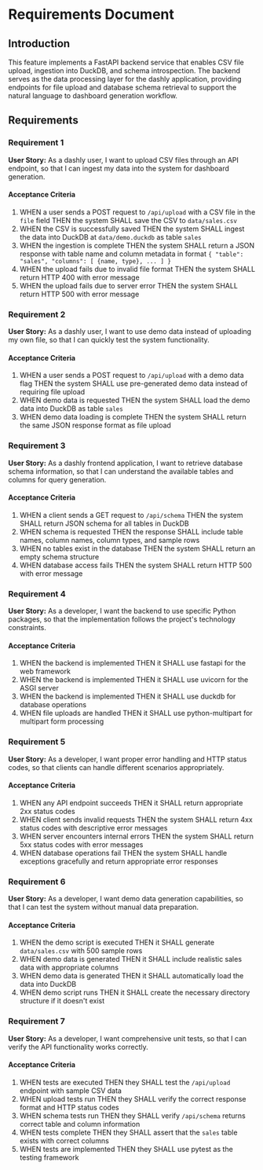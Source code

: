 # Requirements Document

## Introduction

This feature implements a FastAPI backend service that enables CSV file upload, ingestion into DuckDB, and schema introspection. The backend serves as the data processing layer for the dashly application, providing endpoints for file upload and database schema retrieval to support the natural language to dashboard generation workflow.

## Requirements

### Requirement 1

**User Story:** As a dashly user, I want to upload CSV files through an API endpoint, so that I can ingest my data into the system for dashboard generation.

#### Acceptance Criteria

1. WHEN a user sends a POST request to `/api/upload` with a CSV file in the `file` field THEN the system SHALL save the CSV to `data/sales.csv`
2. WHEN the CSV is successfully saved THEN the system SHALL ingest the data into DuckDB at `data/demo.duckdb` as table `sales`
3. WHEN the ingestion is complete THEN the system SHALL return a JSON response with table name and column metadata in format `{ "table": "sales", "columns": [ {name, type}, ... ] }`
4. WHEN the upload fails due to invalid file format THEN the system SHALL return HTTP 400 with error message
5. WHEN the upload fails due to server error THEN the system SHALL return HTTP 500 with error message

### Requirement 2

**User Story:** As a dashly user, I want to use demo data instead of uploading my own file, so that I can quickly test the system functionality.

#### Acceptance Criteria

1. WHEN a user sends a POST request to `/api/upload` with a demo data flag THEN the system SHALL use pre-generated demo data instead of requiring file upload
2. WHEN demo data is requested THEN the system SHALL load the demo data into DuckDB as table `sales`
3. WHEN demo data loading is complete THEN the system SHALL return the same JSON response format as file upload

### Requirement 3

**User Story:** As a dashly frontend application, I want to retrieve database schema information, so that I can understand the available tables and columns for query generation.

#### Acceptance Criteria

1. WHEN a client sends a GET request to `/api/schema` THEN the system SHALL return JSON schema for all tables in DuckDB
2. WHEN schema is requested THEN the response SHALL include table names, column names, column types, and sample rows
3. WHEN no tables exist in the database THEN the system SHALL return an empty schema structure
4. WHEN database access fails THEN the system SHALL return HTTP 500 with error message

### Requirement 4

**User Story:** As a developer, I want the backend to use specific Python packages, so that the implementation follows the project's technology constraints.

#### Acceptance Criteria

1. WHEN the backend is implemented THEN it SHALL use fastapi for the web framework
2. WHEN the backend is implemented THEN it SHALL use uvicorn for the ASGI server
3. WHEN the backend is implemented THEN it SHALL use duckdb for database operations
4. WHEN file uploads are handled THEN it SHALL use python-multipart for multipart form processing

### Requirement 5

**User Story:** As a developer, I want proper error handling and HTTP status codes, so that clients can handle different scenarios appropriately.

#### Acceptance Criteria

1. WHEN any API endpoint succeeds THEN it SHALL return appropriate 2xx status codes
2. WHEN client sends invalid requests THEN the system SHALL return 4xx status codes with descriptive error messages
3. WHEN server encounters internal errors THEN the system SHALL return 5xx status codes with error messages
4. WHEN database operations fail THEN the system SHALL handle exceptions gracefully and return appropriate error responses

### Requirement 6

**User Story:** As a developer, I want demo data generation capabilities, so that I can test the system without manual data preparation.

#### Acceptance Criteria

1. WHEN the demo script is executed THEN it SHALL generate `data/sales.csv` with 500 sample rows
2. WHEN demo data is generated THEN it SHALL include realistic sales data with appropriate columns
3. WHEN demo data is generated THEN it SHALL automatically load the data into DuckDB
4. WHEN demo script runs THEN it SHALL create the necessary directory structure if it doesn't exist

### Requirement 7

**User Story:** As a developer, I want comprehensive unit tests, so that I can verify the API functionality works correctly.

#### Acceptance Criteria

1. WHEN tests are executed THEN they SHALL test the `/api/upload` endpoint with sample CSV data
2. WHEN upload tests run THEN they SHALL verify the correct response format and HTTP status codes
3. WHEN schema tests run THEN they SHALL verify `/api/schema` returns correct table and column information
4. WHEN tests complete THEN they SHALL assert that the `sales` table exists with correct columns
5. WHEN tests are implemented THEN they SHALL use pytest as the testing framework
